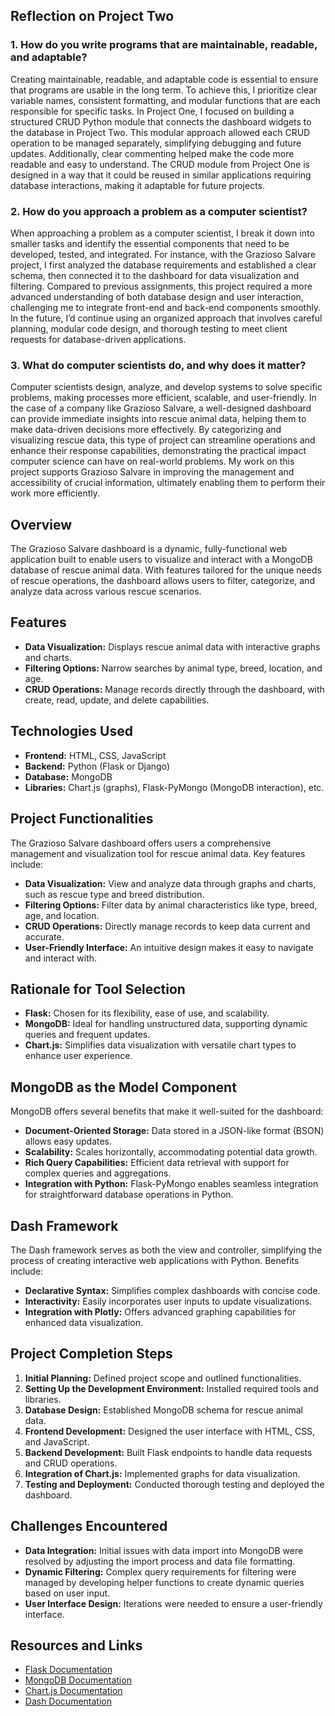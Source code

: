 
## Reflection on Project Two

### 1. How do you write programs that are maintainable, readable, and adaptable?
Creating maintainable, readable, and adaptable code is essential to ensure that programs are usable in the long term. To achieve this, I prioritize clear variable names, consistent formatting, and modular functions that are each responsible for specific tasks. In Project One, I focused on building a structured CRUD Python module that connects the dashboard widgets to the database in Project Two. This modular approach allowed each CRUD operation to be managed separately, simplifying debugging and future updates. Additionally, clear commenting helped make the code more readable and easy to understand. The CRUD module from Project One is designed in a way that it could be reused in similar applications requiring database interactions, making it adaptable for future projects.

### 2. How do you approach a problem as a computer scientist?
When approaching a problem as a computer scientist, I break it down into smaller tasks and identify the essential components that need to be developed, tested, and integrated. For instance, with the Grazioso Salvare project, I first analyzed the database requirements and established a clear schema, then connected it to the dashboard for data visualization and filtering. Compared to previous assignments, this project required a more advanced understanding of both database design and user interaction, challenging me to integrate front-end and back-end components smoothly. In the future, I’d continue using an organized approach that involves careful planning, modular code design, and thorough testing to meet client requests for database-driven applications.

### 3. What do computer scientists do, and why does it matter?
Computer scientists design, analyze, and develop systems to solve specific problems, making processes more efficient, scalable, and user-friendly. In the case of a company like Grazioso Salvare, a well-designed dashboard can provide immediate insights into rescue animal data, helping them to make data-driven decisions more effectively. By categorizing and visualizing rescue data, this type of project can streamline operations and enhance their response capabilities, demonstrating the practical impact computer science can have on real-world problems. My work on this project supports Grazioso Salvare in improving the management and accessibility of crucial information, ultimately enabling them to perform their work more efficiently.

## Overview
The Grazioso Salvare dashboard is a dynamic, fully-functional web application built to enable users to visualize and interact with a MongoDB database of rescue animal data. With features tailored for the unique needs of rescue operations, the dashboard allows users to filter, categorize, and analyze data across various rescue scenarios.

## Features
- **Data Visualization:** Displays rescue animal data with interactive graphs and charts.
- **Filtering Options:** Narrow searches by animal type, breed, location, and age.
- **CRUD Operations:** Manage records directly through the dashboard, with create, read, update, and delete capabilities.
  
## Technologies Used
- **Frontend:** HTML, CSS, JavaScript
- **Backend:** Python (Flask or Django)
- **Database:** MongoDB
- **Libraries:** Chart.js (graphs), Flask-PyMongo (MongoDB interaction), etc.

## Project Functionalities
The Grazioso Salvare dashboard offers users a comprehensive management and visualization tool for rescue animal data. Key features include:

- **Data Visualization:** View and analyze data through graphs and charts, such as rescue type and breed distribution.
- **Filtering Options:** Filter data by animal characteristics like type, breed, age, and location.
- **CRUD Operations:** Directly manage records to keep data current and accurate.
- **User-Friendly Interface:** An intuitive design makes it easy to navigate and interact with.

## Rationale for Tool Selection
- **Flask:** Chosen for its flexibility, ease of use, and scalability.
- **MongoDB:** Ideal for handling unstructured data, supporting dynamic queries and frequent updates.
- **Chart.js:** Simplifies data visualization with versatile chart types to enhance user experience.

## MongoDB as the Model Component
MongoDB offers several benefits that make it well-suited for the dashboard:
- **Document-Oriented Storage:** Data stored in a JSON-like format (BSON) allows easy updates.
- **Scalability:** Scales horizontally, accommodating potential data growth.
- **Rich Query Capabilities:** Efficient data retrieval with support for complex queries and aggregations.
- **Integration with Python:** Flask-PyMongo enables seamless integration for straightforward database operations in Python.

## Dash Framework
The Dash framework serves as both the view and controller, simplifying the process of creating interactive web applications with Python. Benefits include:
- **Declarative Syntax:** Simplifies complex dashboards with concise code.
- **Interactivity:** Easily incorporates user inputs to update visualizations.
- **Integration with Plotly:** Offers advanced graphing capabilities for enhanced data visualization.

## Project Completion Steps
1. **Initial Planning:** Defined project scope and outlined functionalities.
2. **Setting Up the Development Environment:** Installed required tools and libraries.
3. **Database Design:** Established MongoDB schema for rescue animal data.
4. **Frontend Development:** Designed the user interface with HTML, CSS, and JavaScript.
5. **Backend Development:** Built Flask endpoints to handle data requests and CRUD operations.
6. **Integration of Chart.js:** Implemented graphs for data visualization.
7. **Testing and Deployment:** Conducted thorough testing and deployed the dashboard.

## Challenges Encountered
- **Data Integration:** Initial issues with data import into MongoDB were resolved by adjusting the import process and data file formatting.
- **Dynamic Filtering:** Complex query requirements for filtering were managed by developing helper functions to create dynamic queries based on user input.
- **User Interface Design:** Iterations were needed to ensure a user-friendly interface.

## Resources and Links
- [Flask Documentation](https://flask.palletsprojects.com/)
- [MongoDB Documentation](https://www.mongodb.com/docs/)
- [Chart.js Documentation](https://www.chartjs.org/docs/)
- [Dash Documentation](https://dash.plotly.com/)

